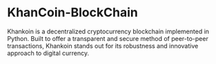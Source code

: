 # KhanCoin-BlockChain
Khankoin is a decentralized cryptocurrency blockchain implemented in Python. Built to offer a transparent and secure method of peer-to-peer transactions, Khankoin stands out for its robustness and innovative approach to digital currency.
